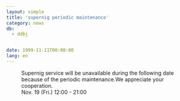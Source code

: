 ```yaml
---
layout: simple
title: 'supernig periodic maintenance'
category: news
db:
  - ddbj


date: 1999-11-11T00:00:00
lang: en
---
```


<dd>Supernig service will be unavailable during the following date because of the periodic maintenance.We appreciate your cooperation.<br>
<dd>Nov. 19 (Fri.) 12:00 - 21:00</dd>
</dd>
